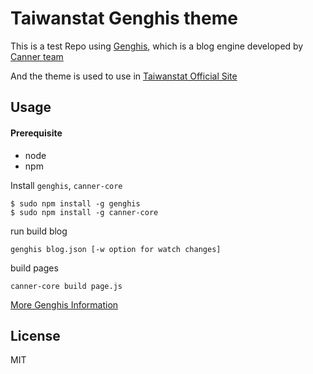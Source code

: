 Taiwanstat Genghis theme
=========

This is a test Repo using [Genghis](https://github.com/Genghis-canner/genghis), which is a blog engine developed by [Canner team](https://github.com/Canner)

And the theme is used to use in [Taiwanstat Official Site](http://taiwanstat.com/)

## Usage

#### Prerequisite

- node
- npm

Install `genghis`, `canner-core`

```
$ sudo npm install -g genghis
$ sudo npm install -g canner-core
```

run build blog

```
genghis blog.json [-w option for watch changes]
```

build pages

```
canner-core build page.js
```

[More Genghis Information](https://github.com/Genghis-canner/genghis)

## License 

MIT

